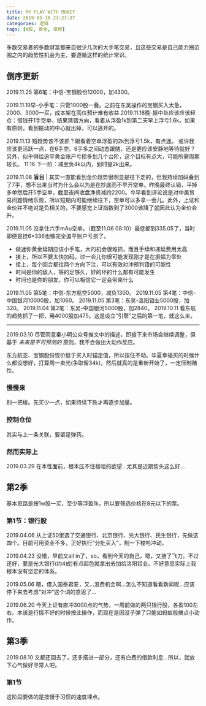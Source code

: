 ```yaml
---
title: MY PLAY WITH MONEY
date: 2019-03-10 23:27:37
categories: 逻辑
tags: [A股, 黄金, 常顾]
---
```


多数交易者的多数财富都来自很少几次的大手笔交易，且这些交易是自己能力圈范围之内的趋势性机会为主，要遵循这样的统计常识。

<!--more-->

## 倒序更新
2019.11.25 第6笔：中信-宝钢股份12000，加4300。

2019.11.19早-小手笔：只管1000股一叠。之前在东吴操作的宝钢买入太急，2000、3000一买，成本架在高位预计难有收益
2019.11.18晚-振中处应该应该轻仓：借钱开1手空单，结果猜错方向，看着从浮盈1k到第二天早上浮亏1.6k。如果有原则，看到振动的中心就出掉，可以逃开的。

2019.11.13
短趋势该不该抓？眼看着空单浮盈的2k到浮亏1.5k，有点迷。
或许我应该更活跃一点，在6手空、6手多之间动态跟随，还是更应该安静地等待就好？
另外，似乎得给追平黄金账户亏损多划几个台阶，这个目标有点大，可能所需周期较长。
11.16 下一阶：减至负4k以内，到时提2k出来。

2019.11.08
__盲目__ | 其实一直能看到金价趋势很明显是往下走的，但我持续加码叠到了7手，想不出来当时为什么会以为是在抄底而不早开空单。昨晚最终认错，平掉多单然后开5手空单，截至夜间收盘净资减约2200。今早看到评论说是对中美贸易问题情绪乐观，所以短期内可能继续往下，空单可以多拿一会儿。此外，上证和金价并不绝对是负相关的，不要感觉上证指数到了3000该降了就因此认为金价会升。

2019.11.05 没拿住六手mAu空单，（截至11.06 08:10）最低都到335.05了，当时即便是挂6*336也够完全追平账户亏损了。
- 做迷你黄金延期应该小手笔，大的机会很难抓，而且手续和递延费用太高
- 接上，所以不要太快加码，过一会儿你很可能发现刚才是在振幅为零处
- 接上，每个回合都往两个方向下注，可以有效对冲预判错的可能性
- 时间是你的敌人，等的足够久，好的坏的什么都有可能发生
- 时间也是你的朋友，你可以相信它一定会带来什么

2019.11.05 第5笔：中信-东方航空5000，减负1300。
2019.11.05 第4笔：中信-中国银河10000股，加1060。
2019.11.05 第3笔：东吴-洛阳钼业5000股，加320。
2019.11.04 第2笔：东吴-中国银河5000股，加2840。
2019.10.11 看东航的趋势抓了一把，用4000股加475。这是设立"引擎"之后的第一笔，就这么来。

---

2019.03.10 尽管同意秦小明公众号推文中的描述，即接下来市场会继续调整，但基于 *未来是不可预测的* 原则，我不会做出大动作反应。

东方航空、宝钢股份现价低于买入时锚定值，所以按住不动。华夏幸福买的时候什么都没想好，打算周一卖光(争取留34k)，然后就真的是重新开始了，一定压制赌性。

### 慢慢来
别一把梭。先买少一点，如果持续下跌才再逐步加量。

### 控制仓位
其实与上一条关联，要留足弹药。

### 然而实际上
2019.03.29 在本性面前，根本压不住梭哈的欲望...尤其是近期势头这么好...

## 第2季
基本思路是按1w股一买，至少等浮盈1k，所以要筛选价格在8元以下的票。

### 第1节：银行股
2019.04.06 从上证50里选了交通银行、北京银行、光大银行、民生银行，先做这四个。目前可用资金不多，正好执行"分批买入"，制一下梭哈冲动。

2019.04.23 没错，早前又all in了，so，看到今天的自己，嗯，又接了飞刀。不过还好，要是光大银行(约4成)有点起色就拿出去加给洛阳钼业。不好意思实际上我根本没有坚定的体系。

2019.05.06 嗯，借入国泰君安，又...浪费机会啊...怎么不知道看看新闻呢...应该停下来去考虑“对冲”这个词的意思了...

2019.06.20 今天上证有直冲3000点的气势，一周前做的两只银行股，各盈100左右。本该是行情不好的时候按此操作，而现在是因没子弹了只能如蚂蚁般搞点小动作。

## 第3季
2019.08.10 又都还回去了，还多搭进一部分，还有白费的借款利息...所以，就放下心气做好寻常人吧。

### 第1节
这阶段要做的是按慢于习惯的速度埋点。
